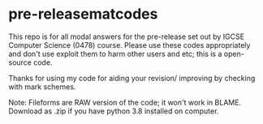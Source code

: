 # pre-releasematcodes
This repo is for all modal answers for the pre-release set out by IGCSE Computer Science (0478) course.
Please use these codes appropriately and don't use exploit them to harm other users and etc; this is a open-source code.

Thanks for using my code for aiding your revision/ improving by checking with mark schemes.

Note: Fileforms are RAW version of the code; it won't work in BLAME. Download as .zip if you have python 3.8 installed on computer.
